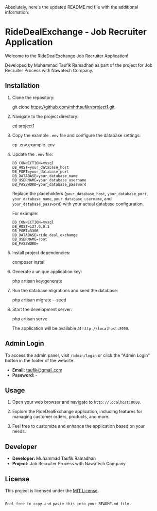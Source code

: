 Absolutely, here's the updated README.md file with the additional information:


# RideDealExchange - Job Recruiter Application

Welcome to the RideDealExchange Job Recruiter Application!

Developed by Muhammad Taufik Ramadhan as part of the project for Job Recruiter Process with Nawatech Company.

## Installation

1. Clone the repository:


   git clone https://github.com/mhdtaufikr/project1.git


2. Navigate to the project directory:


   cd project1


3. Copy the example `.env` file and configure the database settings:


   cp .env.example .env


4. Update the `.env` file:

   ```
   DB_CONNECTION=mysql
   DB_HOST=your_database_host
   DB_PORT=your_database_port
   DB_DATABASE=your_database_name
   DB_USERNAME=your_database_username
   DB_PASSWORD=your_database_password
   ```

   Replace the placeholders (`your_database_host`, `your_database_port`, `your_database_name`, `your_database_username`, and `your_database_password`) with your actual database configuration.

   For example:

   ```
   DB_CONNECTION=mysql
   DB_HOST=127.0.0.1
   DB_PORT=3306
   DB_DATABASE=ride_deal_exchange
   DB_USERNAME=root
   DB_PASSWORD=
   ```

5. Install project dependencies:


   composer install


6. Generate a unique application key:


   php artisan key:generate


7. Run the database migrations and seed the database:


   php artisan migrate --seed


8. Start the development server:


   php artisan serve


   The application will be available at `http://localhost:8000`.

## Admin Login

To access the admin panel, visit `/admin/login` or click the "Admin Login" button in the footer of the website.

- **Email:** taufik@gmail.com
- **Password:** -

## Usage

1. Open your web browser and navigate to `http://localhost:8000`.

2. Explore the RideDealExchange application, including features for managing customer orders, products, and more.

3. Feel free to customize and enhance the application based on your needs.

## Developer

- **Developer:** Muhammad Taufik Ramadhan
- **Project:** Job Recruiter Process with Nawatech Company

## License

This project is licensed under the [MIT License](LICENSE).
```

Feel free to copy and paste this into your README.md file.
